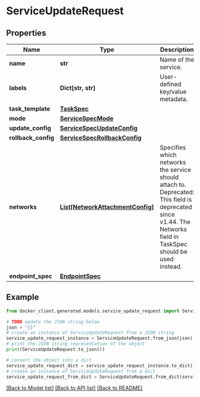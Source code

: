 # ServiceUpdateRequest


## Properties

Name | Type | Description | Notes
------------ | ------------- | ------------- | -------------
**name** | **str** | Name of the service. | [optional] 
**labels** | **Dict[str, str]** | User-defined key/value metadata. | [optional] 
**task_template** | [**TaskSpec**](TaskSpec.md) |  | [optional] 
**mode** | [**ServiceSpecMode**](ServiceSpecMode.md) |  | [optional] 
**update_config** | [**ServiceSpecUpdateConfig**](ServiceSpecUpdateConfig.md) |  | [optional] 
**rollback_config** | [**ServiceSpecRollbackConfig**](ServiceSpecRollbackConfig.md) |  | [optional] 
**networks** | [**List[NetworkAttachmentConfig]**](NetworkAttachmentConfig.md) | Specifies which networks the service should attach to.  Deprecated: This field is deprecated since v1.44. The Networks field in TaskSpec should be used instead.  | [optional] 
**endpoint_spec** | [**EndpointSpec**](EndpointSpec.md) |  | [optional] 

## Example

```python
from docker_client.generated.models.service_update_request import ServiceUpdateRequest

# TODO update the JSON string below
json = "{}"
# create an instance of ServiceUpdateRequest from a JSON string
service_update_request_instance = ServiceUpdateRequest.from_json(json)
# print the JSON string representation of the object
print(ServiceUpdateRequest.to_json())

# convert the object into a dict
service_update_request_dict = service_update_request_instance.to_dict()
# create an instance of ServiceUpdateRequest from a dict
service_update_request_from_dict = ServiceUpdateRequest.from_dict(service_update_request_dict)
```
[[Back to Model list]](../README.md#documentation-for-models) [[Back to API list]](../README.md#documentation-for-api-endpoints) [[Back to README]](../README.md)


